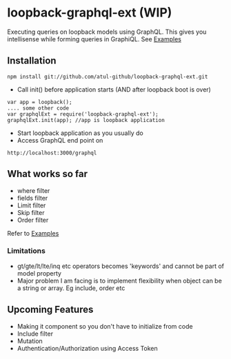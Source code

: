 # loopback-graphql-ext (WIP)

Executing queries on loopback models using GraphQL. This gives you intellisense while forming queries in GraphiQL. See [Examples](./EXAMPLE.md)

## Installation

```
npm install git://github.com/atul-github/loopback-graphql-ext.git

```

* Call init() before application starts (AND after loopback boot is over)

```
var app = loopback();
.... some other code
var graphqlExt = require('loopback-graphql-ext');
graphqlExt.init(app); //app is loopback application
```

* Start loopback application as you usually do
* Access GraphQL end point on

```
http://localhost:3000/graphql
```

## What works so far

* where filter
* fields filter
* Limit filter
* Skip filter
* Order filter

Refer to [Examples](./EXAMPLE.md)


### Limitations
* gt/gte/lt/lte/inq etc operators becomes 'keywords' and cannot be part of model property
* Major problem I am facing is to implement flexibility when object can be a string or array. Eg include, order etc 

## Upcoming Features

* Making it component so you don't have to initialize from code
* Include filter
* Mutation
* Authentication/Authorization using Access Token
